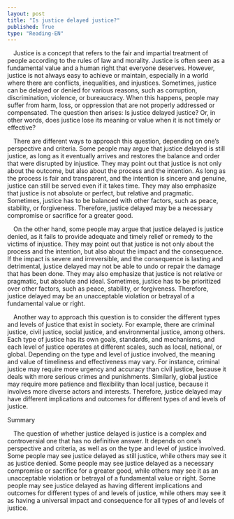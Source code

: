 ```yaml
---
layout: post
title: "Is justice delayed justice?"
published: True
type: "Reading-EN"
---
```



&emsp;Justice is a concept that refers to the fair and impartial treatment of people according to the rules of law and morality. Justice is often seen as a fundamental value and a human right that everyone deserves. However, justice is not always easy to achieve or maintain, especially in a world where there are conflicts, inequalities, and injustices. Sometimes, justice can be delayed or denied for various reasons, such as corruption, discrimination, violence, or bureaucracy. When this happens, people may suffer from harm, loss, or oppression that are not properly addressed or compensated. The question then arises: Is justice delayed justice? Or, in other words, does justice lose its meaning or value when it is not timely or effective?

&emsp;There are different ways to approach this question, depending on one’s perspective and criteria. Some people may argue that justice delayed is still justice, as long as it eventually arrives and restores the balance and order that were disrupted by injustice. They may point out that justice is not only about the outcome, but also about the process and the intention. As long as the process is fair and transparent, and the intention is sincere and genuine, justice can still be served even if it takes time. They may also emphasize that justice is not absolute or perfect, but relative and pragmatic. Sometimes, justice has to be balanced with other factors, such as peace, stability, or forgiveness. Therefore, justice delayed may be a necessary compromise or sacrifice for a greater good.

&emsp;On the other hand, some people may argue that justice delayed is justice denied, as it fails to provide adequate and timely relief or remedy to the victims of injustice. They may point out that justice is not only about the process and the intention, but also about the impact and the consequence. If the impact is severe and irreversible, and the consequence is lasting and detrimental, justice delayed may not be able to undo or repair the damage that has been done. They may also emphasize that justice is not relative or pragmatic, but absolute and ideal. Sometimes, justice has to be prioritized over other factors, such as peace, stability, or forgiveness. Therefore, justice delayed may be an unacceptable violation or betrayal of a fundamental value or right.

&emsp;Another way to approach this question is to consider the different types and levels of justice that exist in society. For example, there are criminal justice, civil justice, social justice, and environmental justice, among others. Each type of justice has its own goals, standards, and mechanisms, and each level of justice operates at different scales, such as local, national, or global. Depending on the type and level of justice involved, the meaning and value of timeliness and effectiveness may vary. For instance, criminal justice may require more urgency and accuracy than civil justice, because it deals with more serious crimes and punishments. Similarly, global justice may require more patience and flexibility than local justice, because it involves more diverse actors and interests. Therefore, justice delayed may have different implications and outcomes for different types of and levels of justice.

Summary

&emsp;The question of whether justice delayed is justice is a complex and controversial one that has no definitive answer. It depends on one’s perspective and criteria, as well as on the type and level of justice involved. Some people may see justice delayed as still justice, while others may see it as justice denied. Some people may see justice delayed as a necessary compromise or sacrifice for a greater good, while others may see it as an unacceptable violation or betrayal of a fundamental value or right. Some people may see justice delayed as having different implications and outcomes for different types of and levels of justice, while others may see it as having a universal impact and consequence for all types of and levels of justice.


